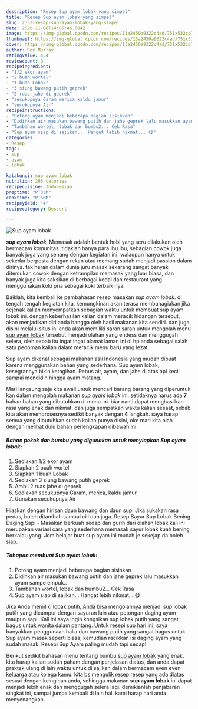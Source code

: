 ```yaml
---
description: "Resep Sup ayam lobak yang simpel"
title: "Resep Sup ayam lobak yang simpel"
slug: 2333-resep-sup-ayam-lobak-yang-simpel
date: 2020-11-06T14:05:46.684Z
image: https://img-global.cpcdn.com/recipes/13a2450a9322c4ad/751x532cq70/sup-ayam-lobak-foto-resep-utama.jpg
thumbnail: https://img-global.cpcdn.com/recipes/13a2450a9322c4ad/751x532cq70/sup-ayam-lobak-foto-resep-utama.jpg
cover: https://img-global.cpcdn.com/recipes/13a2450a9322c4ad/751x532cq70/sup-ayam-lobak-foto-resep-utama.jpg
author: Roy Murray
ratingvalue: 4.4
reviewcount: 8
recipeingredient:
- "1/2 ekor ayam"
- "2 buah wortel"
- "1 buah Lobak"
- "3 siung bawang putih geprek"
- "2 ruas jahe di geprek"
- "secukupnya Garam merica kaldu jamur"
- "secukupnya Air"
recipeinstructions:
- "Potong ayam menjadi beberapa bagian sisihkan"
- "Didihkan air masukan bawang putih dan jahe geprek lalu masukkan ayam sampe empuk.."
- "Tambahan wortel, lobak dan bumbu2... Cek Rasa"
- "Sup ayam siap di sajikan... Hangat lebih nikmat... 😋"
categories:
- Resep
tags:
- sup
- ayam
- lobak

katakunci: sup ayam lobak 
nutrition: 265 calories
recipecuisine: Indonesian
preptime: "PT33M"
cooktime: "PT60M"
recipeyield: "4"
recipecategory: Dessert

---
```



![Sup ayam lobak](https://img-global.cpcdn.com/recipes/13a2450a9322c4ad/751x532cq70/sup-ayam-lobak-foto-resep-utama.jpg)

<b><i>sup ayam lobak</i></b>, Memasak adalah bentuk hobi yang seru dilakukan oleh bermacam komunitas. tidaklah hanya para ibu ibu, sebagian cowok juga banyak juga yang senang dengan kegiatan ini. walaupun hanya untuk sekedar berpesta dengan rekan atau memang sudah menjadi passion dalam dirinya. tak heran dalam dunia juru masak sekarang sangat banyak ditemukan cowok dengan ketrampilan memasak yang luar biasa, dan banyak juga kita saksikan di berbagai kedai dan restaurant yang menggunakan koki pria sebagai koki terbaik nya.

Baiklah, kita kembali ke pembahasan resep masakan <i>sup ayam lobak</i>. di tengah tengah kegiatan kita, kemungkinan akan terasa membahagiakan jika sejenak kalian menyempatkan sebagian waktu untuk membuat sup ayam lobak ini. dengan keberhasilan kalian dalam meracik hidangan tersebut, akan menjadikan diri anda bangga oleh hasil makanan kita sendiri. dan juga disini melalui situs ini anda akan memiliki saran saran untuk mengolah menu <u>sup ayam lobak</u> tersebut menjadi olahan yang endess dan menggugah selera, oleh sebab itu ingat ingat alamat laman ini di hp anda sebagai salah satu pedoman kalian dalam meracik menu baru yang lezat.

Sup ayam dikenal sebagai makanan asli Indonesia yang mudah dibuat karena menggunakan bahan yang sederhana. Sup ayam lobak, kesegrannya bikin ketagihan. Rebus air, ayam, dan jahe di atas api kecil sampai mendidih hingga ayam matang.


Mari langsung saja kita awali untuk mencari barang barang yang diperuntuk kan dalam mengolah makanan <u><i>sup ayam lobak</i></u> ini. setidaknya harus ada <b>7</b> bahan bahan yang dibutuhkan di menu ini. biar nanti dapat menghasilkan rasa yang enak dan nikmat. dan juga sempatkan waktu kalian sesaat, sebab kita akan memprosesnya sedikit banyak dengan <b>4</b> langkah. saya harap semua yang dibutuhkan sudah kalian punya disini, oke mari kita olah dengan melihat dulu bahan perlengkapan dibawah ini.

<!--inarticleads1-->

##### Bahan pokok dan bumbu yang digunakan untuk menyiapkan Sup ayam lobak:

1. Sediakan 1/2 ekor ayam
1. Siapkan 2 buah wortel
1. Siapkan 1 buah Lobak
1. Sediakan 3 siung bawang putih geprek
1. Ambil 2 ruas jahe di geprek
1. Sediakan secukupnya Garam, merica, kaldu jamur
1. Gunakan secukupnya Air


Hiaskan dengan hirisan daun bawang dan daun sup. Jika sukakan rasa pedas, boleh ditambah sambal cili dan juga. Resep Sayur Sup Lobak Bening Daging Sapi - Masakan berkuah sedap dan gurih dari olahan lobak kali ini merupakan variasi cara yang sederhana memasak sayur lobak kuah bening berkaldu yang. Jom belajar buat sup ayam ini mudah je sekejap da boleh siap. 

<!--inarticleads2-->

##### Tahapan membuat Sup ayam lobak:

1. Potong ayam menjadi beberapa bagian sisihkan
1. Didihkan air masukan bawang putih dan jahe geprek lalu masukkan ayam sampe empuk..
1. Tambahan wortel, lobak dan bumbu2... Cek Rasa
1. Sup ayam siap di sajikan... Hangat lebih nikmat... 😋


Jika Anda memiliki lobak putih, Anda bisa mengolahnya menjadi sup lobak putih yang dicampur dengan sayuran lain atau potongan daging ayam maupun sapi. Kali ini saya ingin kongsikan sup lobak putih yang sangat bagus untuk wanita dalam pantang. Untuk resepi sup hari ini, saya banyakkan penggunaan halia dan bawang putih yang sangat bagus untuk. Sup ayam masak seperti biasa, kemudian racikkan isi daging ayam yang sudah masak. Resepi Sup Ayam paling mudah tapi sedap! 

Berikut sedikit bahasan menu tentang bumbu <u>sup ayam lobak</u> yang enak. kita harap kalian sudah paham dengan penjelasan diatas, dan anda dapat praktek ulang di lain waktu untuk di sajikan dalam bermacam even even keluarga atau kolega kamu. kita bs mengulik resep resep yang ada diatas sesuai dengan keinginan anda, sehingga makanan <b>sup ayam lobak</b> ini dapat menjadi lebih enak dan menggugah selera lagi. demikianlah penjabaran singkat ini, sampai jumpa kembali di lain hal. kami harap hari anda menyenangkan.

